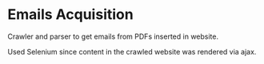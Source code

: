 # Emails Acquisition

Crawler and parser to get emails from PDFs inserted in website.

Used Selenium since content in the crawled website was rendered via ajax.
